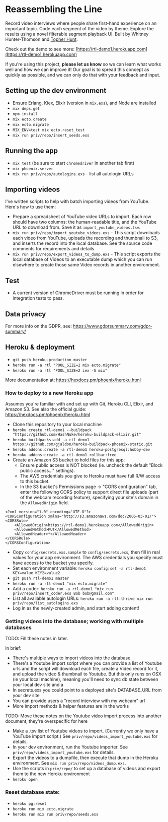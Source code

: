 # Reassembling the Line

Record video interviews where people share first-hand experience on an important topic. Code each segment of the video by theme. Explore the results using a novel filterable segment playback UI. Built by Whitney Hunter-Thomson and [Topher Hunt](topherhunt.com).

Check out the demo to see more: [https://rtl-demo1.herokuapp.com](https://rtl-demo1.herokuapp.com)

If you're using this project, **please let us know** so we can learn what works well and how we can improve it! Our goal is to spread this concept as quickly as possible, and we can only do that with your feedback and input.


## Setting up the dev environment

  * Ensure Erlang, Kiex, Elixir (version in `mix.exs`), and Node are installed
  * `mix deps.get`
  * `npm install`
  * `mix ecto.create`
  * `mix ecto.migrate`
  * `MIX_ENV=test mix ecto.reset_test`
  * `mix run priv/repo/insert_seeds.exs`


## Running the app

  * `mix test` (be sure to start `chromedriver` in another tab first)
  * `mix phoenix.server`
  * `mix run priv/repo/autologins.exs` - list all autologin URLs


## Importing videos

I've written scripts to help with batch importing videos from YouTube. Here's how to use them:

  * Prepare a spreadsheet of YouTube video URLs to import. Each row should have two columns: the human-readable title, and the YouTube URL to download from. Save it as `import_youtube_videos.tsv`.
  * `mix run priv/repo/import_youtube_videos.exs` - This script downloads each video from YouTube, uploads the recording and thumbnail to S3, and inserts the record into the local database. See the source code comments for requirements and details.
  * `mix run priv/repo/export_videos_to_dump.exs` - This script exports the local database of Videos to an executable dump which you can run elsewhere to create those same Video records in another environment.


## Test

  * A current version of ChromeDriver must be running in order for integration tests to pass.


## Data privacy

For more info on the GDPR, see: https://www.gdprsummary.com/gdpr-summary/


## Heroku & deployment

* `git push heroku-production master`
* `heroku run -a rtl "POOL_SIZE=2 mix ecto.migrate"`
* `heroku run -a rtl "POOL_SIZE=2 iex -S mix"`

More documentation at: https://hexdocs.pm/phoenix/heroku.html


### How to deploy to a new Heroku app

Assumes you're familiar with and set up with Git, Heroku CLI, Elixir, and Amazon S3. See also the official guide: https://hexdocs.pm/phoenix/heroku.html

  * Clone this repository to your local machine
  * `heroku create rtl-demo1 --buildpack "https://github.com/HashNuke/heroku-buildpack-elixir.git"`
  * `heroku buildpacks:add -a rtl-demo1 https://github.com/gjaldon/heroku-buildpack-phoenix-static.git`
  * `heroku addons:create -a rtl-demo1 heroku-postgresql:hobby-dev`
  * `heroku addons:create -a rtl-demo1 rollbar:free`
  * Create an Amazon S3 bucket to hold files for this app:
    * Ensure public access is NOT blocked (ie. uncheck the default "Block public access..." settings).
    * The AWS credentials you give to Heroku must have full R/W access to this bucket.
    * In the S3 bucket's Permissions page -> "CORS configuration" tab, enter the following CORS policy to support direct file uploads (part of the webcam recording feature), specifying your site's domain in the `AllowedOrigin` field.

  ```
  <?xml version="1.0" encoding="UTF-8"?>
  <CORSConfiguration xmlns="http://s3.amazonaws.com/doc/2006-03-01/">
  <CORSRule>
      <AllowedOrigin>https://rtl-demo1.herokuapp.com</AllowedOrigin>
      <AllowedMethod>PUT</AllowedMethod>
      <AllowedHeader>*</AllowedHeader>
  </CORSRule>
  </CORSConfiguration>
  ```

  * Copy `config/secrets.exs.sample` to `config/secrets.exs`, then fill in real values for your app environment. The AWS credentials you specify must have access to the bucket you specify.
  * Set each environment variable: `heroku config:set -a rtl-demo1 KEY=value KEY2=value2`
  * `git push rtl-demo1 master`
  * `heroku run -a rtl-demo1 "mix ecto.migrate"`
  * Add a coder: `heroku run -a rtl-demo1 "mix run priv/repo/insert_coder.exs Bob bob@gmail.com"`
  * List all available autologin URLs: `heroku run -a rtl-thrive mix run priv/repo/list_autologins.exs`
  * Log in as the newly-created admin, and start adding content!


### Getting videos into the database; working with multiple databases

TODO: Fill these notes in later.

In brief:

  * There's multiple ways to import videos into the database
  * There's a Youtube import script where you can provide a list of Youtube urls and the script will download each file, create a Video record for it, and upload the video & thumbnail to Youtube. But this only runs on OSX (ie your local machine), meaning you'll need to sync db state between your local dev site and a
  * In secrets.exs you could point to a deployed site's DATABASE_URL from your dev site
  * You can provide users a "record interview with my webcam" url
  * More import methods & helper features are in the works

TODO: Move these notes on the Youtube video import process into another document, they're overspecific for here

  * Make a .tsv list of Youtube videos to import. (Currently we only have a YouTube import script.) See `priv/repo/videos_import_youtube.exs` for details.
  * In your dev environment, run the Youtube importer. See `priv/repo/videos_import_youtube.exs` for details.
  * Export the videos to a dumpfile, then execute that dump in the Heroku environment. See `mix run priv/repo/videos_dump.exs`.
  * Use the scripts in `priv/repo/` to set up a database of videos and export them to the new Heroku environment
  * `heroku open`


### Reset database state:

  * `heroku pg:reset`
  * `heroku run mix ecto.migrate`
  * `heroku run mix run priv/repo/seeds.exs`
